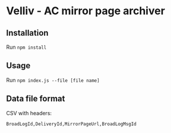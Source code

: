 # Velliv - AC mirror page archiver

## Installation

Run `npm install`

## Usage

Run `npm index.js --file [file name]`

## Data file format

CSV with headers:

`BroadLogId,DeliveryId,MirrorPageUrl,BroadLogMsgId`
